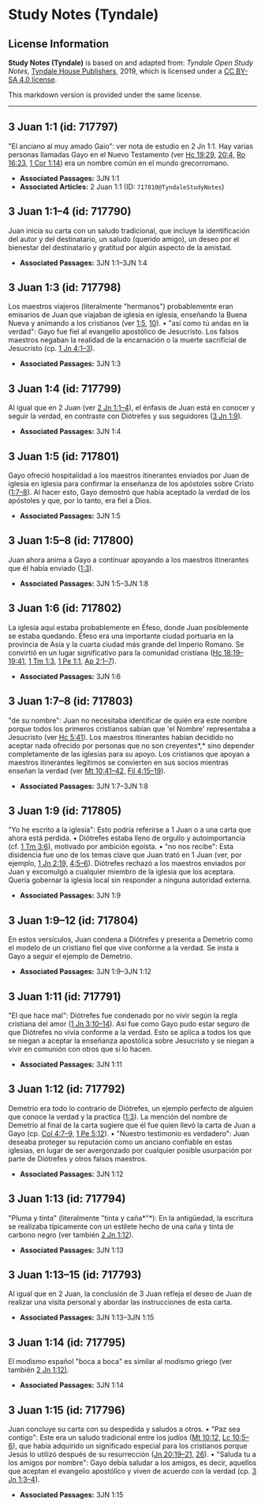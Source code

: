 # Study Notes (Tyndale)

## License Information

**Study Notes (Tyndale)** is based on and adapted from: _Tyndale Open Study Notes_, [Tyndale House Publishers](https://tyndaleopenresources.com/), 2019, which is licensed under a [CC BY-SA 4.0 license](https://creativecommons.org/licenses/by-sa/4.0/legalcode.en).

This markdown version is provided under the same license.



--------------------------------

## 3 Juan 1:1 (id: 717797)

"El anciano al muy amado Gaio": ver nota de estudio en 2 Jn 1:1. Hay varias personas llamadas Gayo en el Nuevo Testamento (ver [Hc 19:29,](https://ref.ly/Acts19:29) [20:4,](https://ref.ly/Acts20:4) [Ro 16:23,](https://ref.ly/Rom16:23) [1 Cor 1:14](https://ref.ly/1Cor1:14)) era un nombre común en el mundo grecorromano.

* **Associated Passages:** 3JN 1:1
* **Associated Articles:** 2 Juan 1:1 (ID: `717810@TyndaleStudyNotes`)

## 3 Juan 1:1–4 (id: 717790)

Juan inicia su carta con un saludo tradicional, que incluye la identificación del autor y del destinatario, un saludo (querido amigo), un deseo por el bienestar del destinatario y gratitud por algún aspecto de la amistad.

* **Associated Passages:** 3JN 1:1–3JN 1:4

## 3 Juan 1:3 (id: 717798)

Los maestros viajeros (literalmente "hermanos") probablemente eran emisarios de Juan que viajaban de iglesia en iglesia, enseñando la Buena Nueva y animando a los cristianos (ver [1:5](https://ref.ly/3John1:5), [10](https://ref.ly/3John1:10)). • "así como tú andas en la verdad": Gayo fue fiel al evangelio apostólico de Jesucristo. Los falsos maestros negaban la realidad de la encarnación o la muerte sacrificial de Jesucristo (cp. [1 Jn 4:1–3](https://ref.ly/1John4:1-1John4:3)).

* **Associated Passages:** 3JN 1:3

## 3 Juan 1:4 (id: 717799)

Al igual que en 2 Juan (ver [2 Jn 1:1–4](https://ref.ly/2John1:1-2John1:4)), el énfasis de Juan está en conocer y seguir la verdad, en contraste con Diótrefes y sus seguidores ([3 Jn 1:9](https://ref.ly/3John1:9)).

* **Associated Passages:** 3JN 1:4

## 3 Juan 1:5 (id: 717801)

Gayo ofreció hospitalidad a los maestros itinerantes enviados por Juan de iglesia en iglesia para confirmar la enseñanza de los apóstoles sobre Cristo ([1:7–8](https://ref.ly/3John1:7-3John1:8)). Al hacer esto, Gayo demostró que había aceptado la verdad de los apóstoles y que, por lo tanto, era fiel a Dios.

* **Associated Passages:** 3JN 1:5

## 3 Juan 1:5–8 (id: 717800)

Juan ahora anima a Gayo a continuar apoyando a los maestros itinerantes que él había enviado ([1:3](https://ref.ly/3John1:3)).

* **Associated Passages:** 3JN 1:5–3JN 1:8

## 3 Juan 1:6 (id: 717802)

La iglesia aquí estaba probablemente en Éfeso, donde Juan posiblemente se estaba quedando. Éfeso era una importante ciudad portuaria en la provincia de Asia y la cuarta ciudad más grande del Imperio Romano. Se convirtió en un lugar significativo para la comunidad cristiana ([Hc 18:19–19:41,](https://ref.ly/Acts18:19-Acts19:41) [1 Tm 1:3,](https://ref.ly/1Tim1:3) [1 Pe 1:1,](https://ref.ly/1Pet1:1) [Ap 2:1–7](https://ref.ly/Rev2:1-Rev2:7)).

* **Associated Passages:** 3JN 1:6

## 3 Juan 1:7–8 (id: 717803)

"de su nombre": Juan no necesitaba identificar de quién era este nombre porque todos los primeros cristianos sabían que 'el Nombre' representaba a Jesucristo (ver [Hc 5:41](https://ref.ly/Acts5:41)). Los maestros itinerantes habían decidido no aceptar nada ofrecido por personas que no son creyentes*,* sino depender completamente de las iglesias para su apoyo. Los cristianos que apoyan a maestros itinerantes legítimos se convierten en sus socios mientras enseñan la verdad (ver [Mt 10:41–42,](https://ref.ly/Matt10:41-Matt10:42) [Fil 4:15–19](https://ref.ly/Phil4:15-Phil4:19)).

* **Associated Passages:** 3JN 1:7–3JN 1:8

## 3 Juan 1:9 (id: 717805)

"Yo he escrito a la iglesia": Esto podría referirse a 1 Juan o a una carta que ahora está perdida. • Diótrefes estaba lleno de orgullo y autoimportancia (cf. [1 Tm 3:6](https://ref.ly/1Tim3:6)), motivado por ambición egoísta. • "no nos recibe": Esta disidencia fue uno de los temas clave que Juan trató en 1 Juan (ver, por ejemplo, [1 Jn 2:19,](https://ref.ly/1John2:19) [4:5–6](https://ref.ly/1John4:5-1John4:6)). Diótrefes rechazó a los maestros enviados por Juan y excomulgó a cualquier miembro de la iglesia que los aceptara. Quería gobernar la iglesia local sin responder a ninguna autoridad externa.

* **Associated Passages:** 3JN 1:9

## 3 Juan 1:9–12 (id: 717804)

En estos versículos, Juan condena a Diótrefes y presenta a Demetrio como el modelo de un cristiano fiel que vive conforme a la verdad. Se insta a Gayo a seguir el ejemplo de Demetrio.

* **Associated Passages:** 3JN 1:9–3JN 1:12

## 3 Juan 1:11 (id: 717791)

"El que hace mal": Diótrefes fue condenado por no vivir según la regla cristiana del amor ([1 Jn 3:10–14](https://ref.ly/1John3:10-1John3:14)). Así fue como Gayo pudo estar seguro de que Diótrefes no vivía conforme a la verdad. Esto se aplica a todos los que se niegan a aceptar la enseñanza apostólica sobre Jesucristo y se niegan a vivir en comunión con otros que sí lo hacen.

* **Associated Passages:** 3JN 1:11

## 3 Juan 1:12 (id: 717792)

Demetrio era todo lo contrario de Diótrefes, un ejemplo perfecto de alguien que conoce la verdad y la practica ([1:3](https://ref.ly/3John1:3)). La mención del nombre de Demetrio al final de la carta sugiere que él fue quien llevó la carta de Juan a Gayo (cp. [Col 4:7–9,](https://ref.ly/Col4:7-Col4:9) [1 Pe 5:12](https://ref.ly/1Pet5:12)). • "Nuestro testimonio es verdadero": Juan deseaba proteger su reputación como un anciano confiable en estas iglesias, en lugar de ser avergonzado por cualquier posible usurpación por parte de Diótrefes y otros falsos maestros.

* **Associated Passages:** 3JN 1:12

## 3 Juan 1:13 (id: 717794)

"Pluma y tinta" (literalmente "tinta y caña*"*): En la antigüedad, la escritura se realizaba típicamente con un estilete hecho de una caña y tinta de carbono negro (ver también [2 Jn 1:12](https://ref.ly/2John1:12)).

* **Associated Passages:** 3JN 1:13

## 3 Juan 1:13–15 (id: 717793)

Al igual que en 2 Juan, la conclusión de 3 Juan refleja el deseo de Juan de realizar una visita personal y abordar las instrucciones de esta carta.

* **Associated Passages:** 3JN 1:13–3JN 1:15

## 3 Juan 1:14 (id: 717795)

El modismo español "boca a boca" es similar al modismo griego (ver también [2 Jn 1:12\)](https://ref.ly/2John1:12).

* **Associated Passages:** 3JN 1:14

## 3 Juan 1:15 (id: 717796)

Juan concluye su carta con su despedida y saludos a otros. • "Paz sea contigo": Este era un saludo tradicional entre los judíos ([Mt 10:12,](https://ref.ly/Matt10:12) [Lc 10:5–6](https://ref.ly/Luke10:5-Luke10:6)), que había adquirido un significado especial para los cristianos porque Jesús lo utilizó después de su resurrección ([Jn 20:19–21](https://ref.ly/John20:19-John20:21), [26](https://ref.ly/John20:26)). • "Saluda tu a los amigos por nombre": Gayo debía saludar a los amigos, es decir, aquellos que aceptan el evangelio apostólico y viven de acuerdo con la verdad (cp. [3 Jn 1:3–4](https://ref.ly/3John1:3-3John1:4)).

* **Associated Passages:** 3JN 1:15

